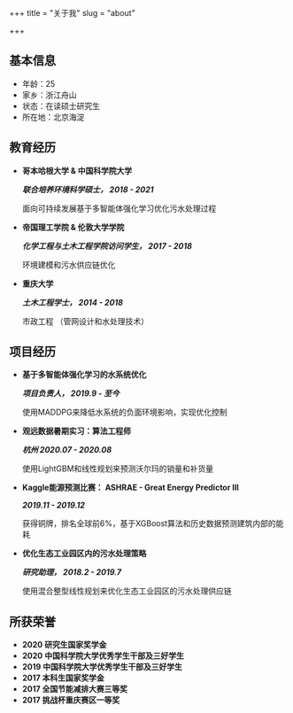 +++
title = "关于我"
slug = "about"

+++

## 基本信息

- 年龄：25
- 家乡：浙江舟山
- 状态：在读硕士研究生
- 所在地：北京海淀

## 教育经历

- **哥本哈根大学 & 中国科学院大学** 

  ***联合培养环境科学硕士， 2018 - 2021***

  面向可持续发展基于多智能体强化学习优化污水处理过程

- **帝国理工学院 & 伦敦大学学院**

  ***化学工程与土木工程学院访问学生， 2017 - 2018***

  环境建模和污水供应链优化

- **重庆大学**

  ***土木工程学士， 2014 - 2018***

  市政工程 （管网设计和水处理技术）

## 项目经历

- **基于多智能体强化学习的水系统优化**

  ***项目负责人， 2019.9 - 至今***

  使用MADDPG来降低水系统的负面环境影响，实现优化控制

- **观远数据暑期实习：算法工程师**

  ***杭州 2020.07 - 2020.08***

  使用LightGBM和线性规划来预测沃尔玛的销量和补货量

- **Kaggle能源预测比赛： ASHRAE - Great Energy Predictor III**

  ***2019.11 - 2019.12***

  获得铜牌，排名全球前6%，基于XGBoost算法和历史数据预测建筑内部的能耗

- **优化生态工业园区内的污水处理策略**

  ***研究助理， 2018.2 - 2019.7***

  使用混合整型线性规划来优化生态工业园区的污水处理供应链

## 所获荣誉

- **2020 研究生国家奖学金**
- **2020 中国科学院大学优秀学生干部及三好学生**
- **2019 中国科学院大学优秀学生干部及三好学生**
- **2017 本科生国家奖学金**
- **2017 全国节能减排大赛三等奖**
- **2017 挑战杯重庆赛区一等奖**


